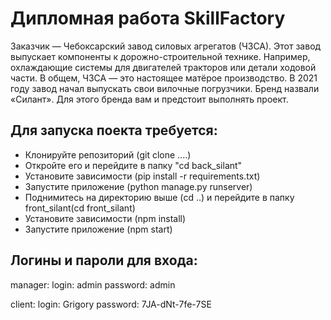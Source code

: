 <h1>Дипломная работа SkillFactory</h1>
<p>
Заказчик — Чебоксарский завод силовых агрегатов (ЧЗСА). Этот завод выпускает компоненты к дорожно-строительной технике. Например, охлаждающие системы для двигателей тракторов или детали ходовой части. В общем, ЧЗСА — это настоящее матёрое производство.
В 2021 году завод начал выпускать свои вилочные погрузчики. Бренд назвали «Силант». Для этого бренда вам и предстоит выполнять проект.
</p>

<h2>Для запуска поекта требуется:</h2>
<ul>
    <li>Клонируйте репозиторий (git clone ....)</li>
    <li>Откройте его и перейдите в папку "сd back_silant"</li>
    <li>Установите зависимости (pip install -r requirements.txt)</li>
    <li>Запустите приложение (python manage.py runserver)</li>
    <li>Поднимитесь на директорию выше (cd ..) и перейдите в папку front_silant(cd front_silant)</li>
    <li>Установите зависимости (npm install)</li>
    <li>Запустите приложение (npm start)</li>
</ul>

<h2>Логины и пароли для входа:</h2>
<p>
manager:
login: admin
password: admin
<p/> <p>
client:
login: Grigory
password: 7JA-dNt-7fe-7SE
</p>
